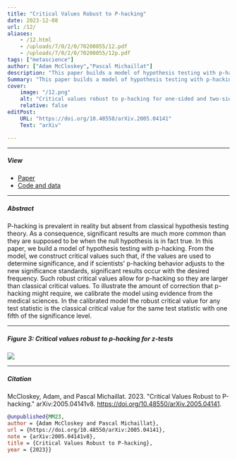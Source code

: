```yaml
---
title: "Critical Values Robust to P-hacking" 
date: 2023-12-08
url: /12/
aliases:
    - /12.html
    - /uploads/7/0/2/0/70200055/12.pdf
    - /uploads/7/0/2/0/70200055/12p.pdf
tags: ["metascience"]
author: ["Adam McCloskey","Pascal Michaillat"]
description: "This paper builds a model of hypothesis testing with p-hacking and gives critical values that correct the inflated type 1 error rate caused by p-hacking." 
Summary: "This paper builds a model of hypothesis testing with p-hacking and gives critical values that correct the inflated type 1 error rate caused by p-hacking. As a rule of thumb, robust critical values are classical critical values with one fifth of the significance level."
cover:
    image: "/12.png"
    alt: "Critical values robust to p-hacking for one-sided and two-sided z-tests"
    relative: false
editPost:
    URL: "https://doi.org/10.48550/arXiv.2005.04141"
    Text: "arXiv"

---
```


---

##### View

- [Paper](/12.pdf)
- [Code and data](https://github.com/pmichaillat/p-hacking)

---

##### Abstract

P-hacking is prevalent in reality but absent from classical hypothesis testing theory. As a consequence, significant results are much more common than they are supposed to be when the null hypothesis is in fact true. In this paper, we build a model of hypothesis testing with p-hacking. From the model, we construct critical values such that, if the values are used to determine significance, and if scientists' p-hacking behavior adjusts to the new significance standards, significant results occur with the desired frequency. Such robust critical values allow for p-hacking so they are larger than classical critical values. To illustrate the amount of correction that p-hacking might require, we calibrate the model using evidence from the medical sciences. In the calibrated model the robust critical value for any test statistic is the classical critical value for the same test statistic with one fifth of the significance level.

---

##### Figure 3:  Critical values robust to p-hacking for z-tests

![](/12f.png)

---

##### Citation

McCloskey, Adam, and Pascal Michaillat. 2023. "Critical Values Robust to P-hacking." arXiv:2005.04141v8. https://doi.org/10.48550/arXiv.2005.04141.

```BibTeX
@unpublished{MM23,
author = {Adam McCloskey and Pascal Michaillat},
url = {https://doi.org/10.48550/arXiv:2005.04141},
note = {arXiv:2005.04141v8},
title = {Critical Values Robust to P-hacking},
year = {2023}}
```